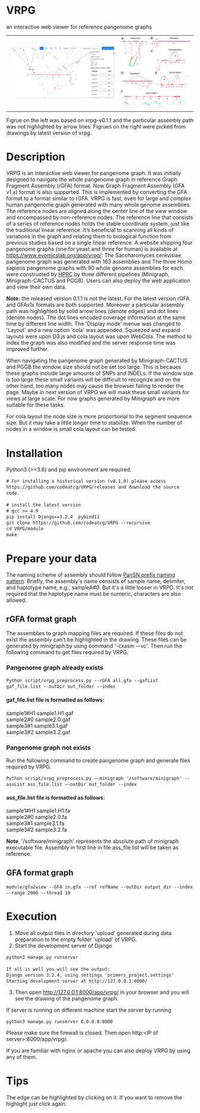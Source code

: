 # VRPG
an interactive web viewer for reference pangenome graphs

|  |  |
| --- | --- |
| <img src="https://github.com/codeatcg/VRPG/blob/main/static/images/window2.png" width=600px/> | <img src="https://github.com/codeatcg/VRPG/blob/main/static/images/description3.png" width=400px/> |

Figrue on the left was based on vrpg-v0.1.1 and the particular assembly path was not highlighted by arrow lines. Figrues on the right were picked from drawings by latest version of vrpg.

# Description  
VRPG is an interactive web viewer for pangenome graph. It was initially designed to navigate the whole pangenome graph in reference Graph Fragment Assembly (rGFA) format. Now Graph Fragment Assembly (GFA v1.x) format is also supported. This is implemented by converting the GFA format to a format similar to rGFA. VRPG is fast, even for large and complex human pangenome graph generated with many whole genome assemblies. The reference nodes are aligned along the center line of the view window and encompassed by non-reference nodes. The reference line that consists of a series of reference nodes holds the stable coordinate system, just like the traditional linear reference. It’s beneficial to scanning all kinds of variations in the graph and relating them to biological function from previous studies based on a single linear reference. A website shipping four pangenome graphs (one for yeast and three for human) is available at https://www.evomicslab.org/app/vrpg/. The Saccharomyces cerevisiae pangenome graph was generated with 163 assemblies and The three Homo sapiens pangenome graphs with 90 whole genome assemblies for each were constructed by <a href="https://humanpangenome.org/">HPRC</a>  by three different pipelines (Minigraph, Minigraph-CACTUS and PGGB). Users can also deploy the web application and view their own data.  

**Note:** the released version 0.1.1 is not the latest. For the latest version rGFA and GFAv1x formats are both supported. Moreover a particular assembly path was highlighted by solid arrow lines (denote edges) and dot lines (denote nodes). The dot lines encoded coverage information at the same time by different line width. The 'Display mode' menue was changed to 'Layout' and a new option 'cola' was appended. Squeezed and expand layouts were upon D3.js and cola layout was upon WebCola. The method to index the graph was also modified and the server response time was improved further.    

When navigating the pangenome graph generated by Minigraph-CACTUS and PGGB the window size should not be set too large. This is becaues these graphs include large amounts of SNPs and INDELs. If the window size is too large these small variants will be difficult to recognize and on the other hand, too many nodes may cause the browser failing to render the page. Maybe in next version of VRPG we will mask these small variants for views at large scale. For now graphs generated by Minigraph are more suitable for these tasks.  

For cola layout the node size is more proportional to the segment sequence size. But it may take a little longer time to stabilize. When the number of nodes in a window is small cola layout can be tested.  

# Installation  
Python3 (>=3.6) and pip environment are required.  

```
# For installing a historical version (v0.1.0) please access https://github.com/codeatcg/VRPG/releases and download the source code.

# install the latest version
# gcc >= 4.9
pip install Django==3.2.4  pybind11
git clone https://github.com/codeatcg/VRPG --recursive  
cd VRPG/module
make

```

# Prepare your data  

The naming scheme of assembly should follow <a href="https://github.com/pangenome/PanSN-spec">PanSN prefix naming pattern</a>. Briefly, the assembly's name consists of sample name, delimiter, and haplotype name, e.g., sampleA#0. But it's a little looser in VRPG. It's not required that the haplotype name must be numeric, characters are also allowed.  

## rGFA format graph  

The assemblies to graph mapping files are required. If these files do not exist the assembly can't be highlighted in the drawing. These files can be generated by minigraph by using command '-cxasm --vc'. Then run the following command to get files required by VRPG.  

### Pangenome graph already exists  

```
Python script/vrpg_preprocess.py --rGFA all.gfa --gafList gaf_file.list --outDir out_folder --index
```

#### gaf_file.list file is formatted as follows: 

sample1#H1	sample1.H1.gaf  
sample2#0	sample2.0.gaf  
sample3#1	sample3.1.gaf  
sample3#2	sample3.2.gaf  

### Pangenome graph not exists  

Run the following command to create pangenome graph and generate files required by VRPG.  

```
Python script/vrpg_preprocess.py –-minigraph '/software/minigraph' --assList ass_file.list –-outDir out_folder --index
```

#### ass_file.list file is formatted as follows:  
sample1#H1	sample1.H1.fa  
sample2#0	sample2.0.fa  
sample3#1	sample3.1.fa  
sample3#2	sample3.2.fa  

**Note**, '/software/minigraph' represents the absolute path of minigraph executable file. Assembly in first line in file ass_file.list will be taken as reference.  

## GFA format graph

```
module/gfa2view --GFA in.gfa --ref refName --outDir output_dir --index --range 2000 --thread 10

```

# Execution  
1. Move all output files in directory 'upload' generated during data preparation to the empty folder 'upload' of VRPG.
2. Start the development server of Django  

```
python3 manage.py runserver  

If all is well you will see the output:  
Django version 3.2.4, using settings 'primers_project.settings'  
Starting development server at http://127.0.0.1:8000/  
```

3. Then open http://127.0.0.1:8000/app/vrpg/ in your browser and you will see the drawing of the pangenome graph.  

If server is running on different machine start the server by running

```
python3 manage.py runserver 0.0.0.0:8000
```
Please make sure the firewall is closed. Then open <a>http:\<IP of server\>:8000/app/vrpg/</a>.

If you are familiar with nginx or apache you can also deploy VRPG by using any of them.

# Tips
The edge can be highlighted by clicking on it. If you want to remove the highlight just click again.

